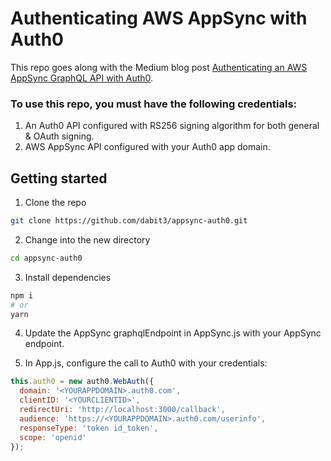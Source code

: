 # Authenticating AWS AppSync with Auth0

This repo goes along with the Medium blog post [Authenticating an AWS AppSync GraphQL API with Auth0](https://medium.com/@dabit3/authenticating-an-aws-appsync-graphql-api-with-auth0-48835691810a).

### To use this repo, you must have the following credentials:

1. An Auth0 API configured with RS256 signing algorithm for both general & OAuth signing.    
2. AWS AppSync API configured with your Auth0 app domain.

## Getting started

1. Clone the repo

```bash
git clone https://github.com/dabit3/appsync-auth0.git
```

2. Change into the new directory

```bash
cd appsync-auth0
```

3. Install dependencies

```bash
npm i
# or
yarn
```

4. Update the AppSync graphqlEndpoint in AppSync.js with your AppSync endpoint.

5. In App.js, configure the call to Auth0 with your credentials:

```js
this.auth0 = new auth0.WebAuth({
  domain: '<YOURAPPDOMAIN>.auth0.com',
  clientID: '<YOURCLIENTID>',
  redirectUri: 'http://localhost:3000/callback',
  audience: 'https://<YOURAPPDOMAIN>.auth0.com/userinfo',
  responseType: 'token id_token',
  scope: 'openid'
});
```